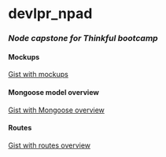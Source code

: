 # devlpr_npad
### _Node capstone for Thinkful bootcamp_

#### Mockups
[Gist with mockups](https://gist.github.com/Tezza1/d8909d7c5976c5dbf07f357d8ac4130a)

#### Mongoose model overview
[Gist with Mongoose overview](https://gist.github.com/Tezza1/e67a0112cc933b91532fe79ae8f34e2a)

#### Routes
[Gist with routes overview](https://gist.github.com/Tezza1/1cfc215cb2b5e2ad4109d9f5926da65e)



